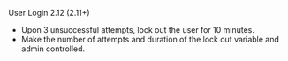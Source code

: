 User Login 2.12 (2.11+)
- Upon 3 unsuccessful attempts, lock out the user for 10 minutes.
- Make the number of attempts and duration of the lock out variable and admin controlled. 
